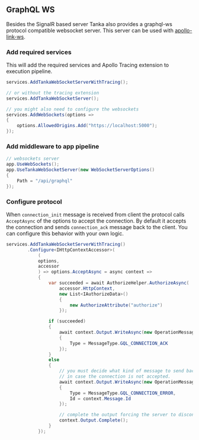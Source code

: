 ## GraphQL WS

Besides the SignalR based server Tanka also provides a graphql-ws protocol 
compatible websocket server. This server can be used with 
[apollo-link-ws](https://www.apollographql.com/docs/link/links/ws).

### Add required services

This will add the required services and Apollo Tracing extension to execution 
pipeline.

```csharp
services.AddTankaWebSocketServerWithTracing();

// or without the tracing extension
services.AddTankaWebSocketServer();

// you might also need to configure the websockets
services.AddWebSockets(options =>
{
    options.AllowedOrigins.Add("https://localhost:5000");
});
```

### Add middleware to app pipeline

```csharp
// websockets server
app.UseWebSockets();
app.UseTankaWebSocketServer(new WebSocketServerOptions()
{
    Path = "/api/graphql"
});
```

### Configure protocol

When `connection_init` message is received from client the protocol calls
`AcceptAsync` of the options to accept the connection. By default it accepts
the connection and sends `connection_ack` message back to the client. You can 
configure this behavior with your own logic.

```csharp
services.AddTankaWebSocketServerWithTracing()
        .Configure<IHttpContextAccessor>(
            (
            options, 
            accessor
            ) => options.AcceptAsync = async context =>
            {
                var succeeded = await AuthorizeHelper.AuthorizeAsync(
                    accessor.HttpContext,
                    new List<IAuthorizeData>()
                    {
                        new AuthorizeAttribute("authorize")
                    });

                if (succeeded)
                {
                    await context.Output.WriteAsync(new OperationMessage
                    {
                        Type = MessageType.GQL_CONNECTION_ACK
                    });
                }
                else
                {
                    // you must decide what kind of message to send back to the client
                    // in case the connection is not accepted.
                    await context.Output.WriteAsync(new OperationMessage
                    {
                        Type = MessageType.GQL_CONNECTION_ERROR,
                        Id = context.Message.Id
                    });

                    // complete the output forcing the server to disconnect
                    context.Output.Complete();
                }
            });
```


